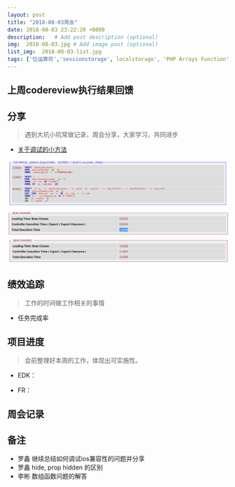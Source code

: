 ```yaml
---
layout: post
title: "2018-08-03周会"
date: 2018-08-03 23:22:20 +0800
description:   # Add post description (optional)
img:  2018-08-03.jpg # Add image post (optional)
list_img:  2018-08-03-list.jpg
tags: ['位运算符','sessionstorage', localstorage', 'PHP Arrays Function']# add tag
---
```

## 上周codereview执行结果回馈



## 分享
> 遇到大坑小坑常做记录，周会分享，大家学习，共同进步
* <a href="https://codeigniter.org.cn/user_guide/libraries/output.html?highlight=enable#CI_Output::enable_profiler" target="_blank">关于调试的小方法</a>

<img src="../assets/attchment/2018-08-03/libin_0.png" alt="" />
<br>
<img src="../assets/attchment/2018-08-03/libin_1.png" alt="" />
<br>
<img src="../assets/attchment/2018-08-03/libin_2.png" alt="" />

<!-- 1.现像 -->
<!-- 2.定位问题 -->

<!-- 3.方法 -->
<!-- 4.解决 -->


## 绩效追踪
> 工作的时间做工作相关的事情

* 任务完成率



## 项目进度
> 会前整理好本周的工作，体现出可实施性。

* EDK：

* FR：



## 周会记录


## 备注
* 罗鑫 继续总结如何调试ios兼容性的问题并分享
* 罗鑫 hide, prop hidden 的区别
* 李彬 数组函数问题的解答
